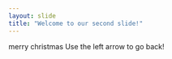 ```yaml
---
layout: slide
title: "Welcome to our second slide!"
---
```

merry christmas
Use the left arrow to go back!
